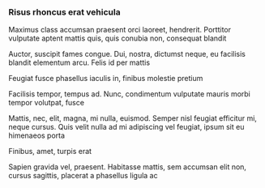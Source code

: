 ### Risus rhoncus erat vehicula

Maximus class accumsan praesent orci laoreet, hendrerit. Porttitor vulputate aptent mattis quis, quis conubia non, consequat blandit

Auctor, suscipit fames congue. Dui, nostra, dictumst neque, eu facilisis blandit elementum arcu. Felis id per mattis

Feugiat fusce phasellus iaculis in, finibus molestie pretium

Facilisis tempor, tempus ad. Nunc, condimentum vulputate mauris morbi tempor volutpat, fusce

Mattis, nec, elit, magna, mi nulla, euismod. Semper nisl feugiat efficitur mi, neque cursus. Quis velit nulla ad mi adipiscing vel feugiat, ipsum sit eu himenaeos porta

Finibus, amet, turpis erat

Sapien gravida vel, praesent. Habitasse mattis, sem accumsan elit non, cursus sagittis, placerat a phasellus ligula ac


